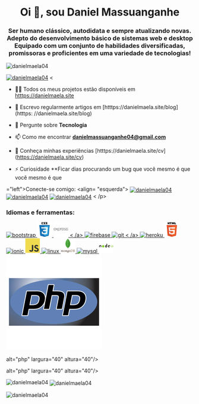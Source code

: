 <h1 align="center">Oi 👋, sou Daniel Massuanganhe</h1>
<h3 align="center">Ser humano clássico, autodidata e sempre atualizando novas. Adepto do desenvolvimento básico de sistemas web e desktop Equipado com um conjunto de habilidades diversificadas, promissoras e proficientes em uma variedade de tecnologias!</h3>

<p align="left"> <img src="https://komarev.com /ghpvc/?username=danielmaela04&label=Profile%20views&color=0e75b6&style=flat" alt="danielmaela04" /> </p>

<p align="left"> <a href="https://github.com/ryo- ma/github-profile-trophy"><img src="https://github-profile-trophy.vercel.app/?username=danielmaela04" alt="danielmaela04" /></a> <





- 👨‍💻 Todos os meus projetos estão disponíveis em [htttps://danielmaela.site](htttps://danielmaela.site)

- 📝 Escrevo regularmente artigos em [htttps://danielmaela.site/blog](htttps: //danielmaela.site/blog)

- 💬 Pergunte sobre **Tecnologia**

- 📫 Como me encontrar **danielmassuanganhe04@gmail.com**

- 📄 Conheça minhas experiências [htttps://danielmaela.site/cv] (https://danielmaela.site/cv)

- ⚡ Curiosidade **Ficar dias procurando um bug que você mesmo é que você mesmo é que

="left">Conecte-se comigo:</h3>
<align= "esquerda">
<a href="https://codepen.io/danielmaela04" target="blank"><img align="center" src="https://raw.githubusercontent.com/rahuldkjain/github-profile-readme-generator /master/src/images/icons/Social/codepen.svg" alt="danielmaela04" height="30" width="40" /></a>
<a href="https://fb.com/danielmaela04 " target="blank"><img align="center" src="https://raw.githubusercontent.com/rahuldkjain/github-profile-readme-generator/master/src/images/icons/Social/facebook.svg " alt="danielmaela04" height="30" width="40" /></a>
<a href="https://instagram.com/danielmaela04" target="blank"><img align="center" src="https://raw.githubusercontent.com/rahuldkjain/github-profile-readme-generator/master/src/images/icons/Social/instagram.svg" alt="danielmaela04" height="30" width="40" /></a>
< /p>

<h3 align="left">Idiomas e ferramentas:</h3>
<p align="left"> <a href="https://getbootstrap.com" target="_blank" rel="noreferrer"> <img src="https://raw.githubusercontent.com/devicons/devicon /master/icons/bootstrap/bootstrap-plain-wordmark.svg" alt="bootstrap" width="40" height="40"/> </a> <a href="https://www.w3schools.com /css/" target="_blank" rel="noreferrer"> <img src="https://raw.githubusercontent.com/devicons/devicon/master/icons/css3/css3-original-wordmark.svg" alt= "css3" width="40" height="40"/> </a> <a href="https://expressjs.com" target="_blank" rel="noreferrer"> <img src="https://raw.githubusercontent.com/devicons/devicon/master/icons/express/express-original-wordmark.svg" alt="express" width="40" height="40"/> < /a> <a href="https://firebase.google.com/" target="_blank" rel="noreferrer"> <img src="https://www.vectorlogo.zone/logos/firebase/firebase -icon.svg" alt="firebase" width="40" height="40"/> </a> <a href="https://git-scm.com/" target="_blank" rel=" noreferrer"> <img src="https://www.vectorlogo.zone/logos/git-scm/git-scm-icon.svg" alt="git" width="40" height="40"/> < /a> <a href="https://heroku.com" target="_blank" rel="noreferrer"> <img src="https://www.vectorlogo.zone/logos/heroku/heroku-icon.svg" alt= "heroku" width="40" height="40"/> </a> <a href="https://www.w3.org/html/" target="_blank" rel="noreferrer"> <img src="https://raw.githubusercontent.com/devicons/devicon/master/icons/html5/html5-original-wordmark.svg" alt="html5" width="40" height="40"/> </ a> <a href="https://ionicframework.com" target="_blank" rel="noreferrer"> <img src="https://upload.wikimedia.org/wikipedia/commons/d/d1/Ionic_Logo .svg" alt="ionic" width="40" height="40"/> </a> <a href="https://developer.mozilla.org/en-US/docs/Web/JavaScript" target="_blank" rel= "noreferrer"> <img src="https://raw.githubusercontent.com/devicons/devicon/master/icons/javascript/javascript-original.svg" alt="javascript" width="40" height="40" /> </a> <a href="https://www.linux.org/" target="_blank" rel="noreferrer"> <img src="https://raw.githubusercontent.com/devicons/ devicon/master/icons/linux/linux-original.svg" alt="linux" width="40" height="40"/> </a> <a href="https://www.mongodb.com/ "target="_blank" rel="noreferrer"> <img src="https://raw.githubusercontent.com/devicons/devicon/master/icons/mongodb/mongodb-original-wordmark.svg" alt="mongodb" largura ="40" height="40"/> </a> <a href="https://www.mysql.com/" target="_blank" rel="noreferrer"> <img src="https:/ /raw.githubusercontent.com/devicons/devicon/master/icons/mysql/mysql-original-wordmark.svg" alt="mysql" width="40" height="40"/> </a> <a href= "https://nodejs.org" target="_blank" rel="noreferrer"> <img src="https://raw.githubusercontent.com/devicons/devicon/master/icons/nodejs/nodejs-original-wordmark.svg" alt="nodejs" width="40" height="40"/> </a> <a href="https:// www.php.net" target="_blank" rel="noreferrer"> <img src="https://raw.githubusercontent.com/devicons/devicon/master/icons/php/php-original.svg" alt= "php" largura="40" altura="40"/> </a> </p>alt="php" largura="40" altura="40"/> </a> </p>alt="php" largura="40" altura="40"/> </a> </p>

<p><img align="left" src="https://github-readme-stats.vercel.app/api/top-langs?username=danielmaela04&show_icons=true&locale=en&layout=compact" alt="danielmaela04" /> </p>

<p> <img align="center" src="https://github-readme-stats.vercel.app/api?username=danielmaela04&show_icons=true&locale=en" alt="danielmaela04" /> </p>

<p><img align="center" src="https://github-readme-streak-stats.herokuapp.com/?user=danielmaela04&" alt="danielmaela04" /></p>

